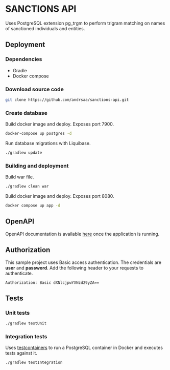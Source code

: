 # SANCTIONS API
Uses PostgreSQL extension pg_trgm to perform trigram matching on names of sanctioned individuals and entities.

## Deployment
### Dependencies
* Gradle
* Docker compose

### Download source code
```bash
git clone https://github.com/andrsaa/sanctions-api.git
```

### Create database
Build docker image and deploy. Exposes port 7900.
```bash
docker-compose up postgres -d
```

Run database migrations with Liquibase.
```bash
./gradlew update
```

### Building and deployment
Build war file.
```bash
./gradlew clean war
```

Build docker image and deploy. Exposes port 8080.
```bash
docker compose up app -d
```

## OpenAPI
OpenAPI documentation is available [here](http://localhost:8080/sanctions-api/swagger-ui/index.html) once the application is running.

## Authorization
This sample project uses Basic access authentication. The credentials are **user** and **password**. Add the following header 
to your requests to authenticate.
```http request
Authorization: Basic dXNlcjpwYXNzd29yZA==
```

## Tests
### Unit tests
```bash
./gradlew testUnit
```

### Integration tests
Uses [testcontainers](https://testcontainers.com/) to run a PostgreSQL container in Docker and executes tests against it.
```bash
./gradlew testIntegration
```